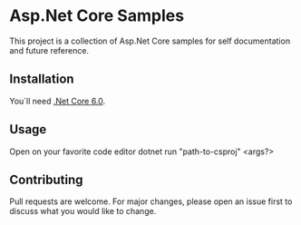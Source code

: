# Asp.Net Core Samples

This project is a collection of Asp.Net Core samples for self documentation and future reference.

## Installation

You`ll need [.Net Core 6.0](https://dotnet.microsoft.com/en-us/download).

## Usage

Open on your favorite code editor dotnet run "path-to-csproj" <args?>

## Contributing

Pull requests are welcome. For major changes, please open an issue first to discuss what you would like to change.
